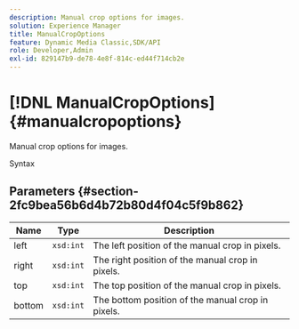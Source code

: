 ```yaml
---
description: Manual crop options for images.
solution: Experience Manager
title: ManualCropOptions
feature: Dynamic Media Classic,SDK/API
role: Developer,Admin
exl-id: 829147b9-de78-4e8f-814c-ed44f714cb2e
---
```

# [!DNL ManualCropOptions]{#manualcropoptions}

Manual crop options for images.

 Syntax 

## Parameters {#section-2fc9bea56b6d4b72b80d4f04c5f9b862}

|  Name  | Type  | Description  |
|---|---|---|
|  left  | `xsd:int`  | The left position of the manual crop in pixels.  |
|  right  | `xsd:int`  | The right position of the manual crop in pixels.  |
|  top  | `xsd:int`  | The top position of the manual crop in pixels.  |
|  bottom  | `xsd:int`  | The bottom position of the manual crop in pixels.  |
